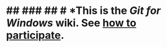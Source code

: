 # ## ### ## # *This is the _Git for Windows_ wiki. See [how to participate](https://github.com/git-for-windows/git/wiki/How-to-participate).


